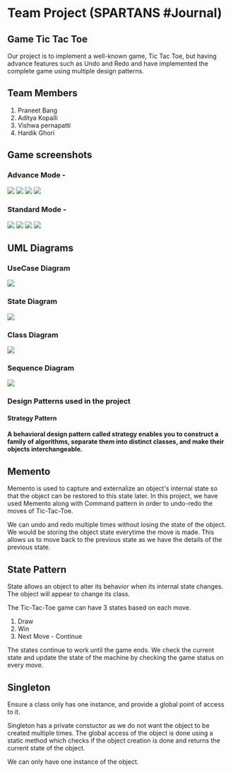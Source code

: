 # Team Project (SPARTANS #Journal)

## Game Tic Tac Toe

Our project is to implement a well-known game, Tic Tac Toe, but having advance features such as Undo and Redo and have implemented the complete game using multiple design patterns.

## Team Members

1. Praneet Bang
2. Aditya Kopalli
3. Vishwa pernapatti
4. Hardik Ghori

## Game screenshots

### Advance Mode - 

![](images/Advance1.png)
![](images/Advance2.png)
![](images/Advance3.png)
![](images/Advance4.png)

### Standard Mode -

![](images/Standard1.png)
![](images/Standard2.png)
![](images/Standard3.png)
![](images/Standard4.png)

## UML Diagrams

### UseCase Diagram
![](images/UseCaseDiagram.jpg)

### State Diagram
![](images/StatemachineDiagram.jpg)

### Class Diagram
![](images/Class%20Diagram.png)

### Sequence Diagram
![](images/Sequence%20Diagram.jpg)

### Design Patterns used in the project

#### Strategy Pattern 
#### A behavioral design pattern called strategy enables you to construct a family of algorithms, separate them into distinct classes, and make their objects interchangeable.

## Memento

Memento is used to capture and externalize an object's internal state so that the object can be restored to this state later. In this project, we have used Memento along with Command pattern in order to undo-redo the moves of Tic-Tac-Toe.

We can undo and redo multiple times without losing the state of the object. We would be storing the object state everytime the move is made. This allows us to move back to the previous state as we have the details of the previous state.

## State Pattern

State allows an object to alter its behavior when its internal state changes. The object will appear to change its class.

The Tic-Tac-Toe game can have 3 states based on each move.

1. Draw
2. Win
3. Next Move - Continue

The states continue to work until the game ends. We check the current state and update the state of the machine by checking the game status on every move.

## Singleton

Ensure a class only has one instance, and provide a global point of access to it.

Singleton has a private constuctor as we do not want the object to be created multiple times. The global access of the object is done using a static method which checks if the object creation is done and returns the current state of the object.

We can only have one instance of the object.


